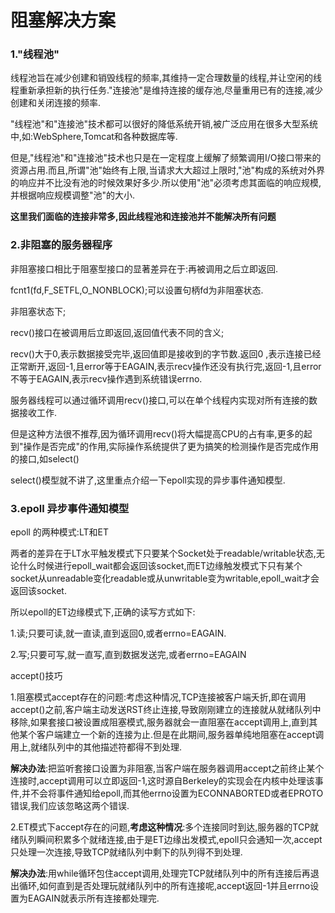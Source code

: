 # 阻塞解决方案

### 1."线程池"

线程池旨在减少创建和销毁线程的频率,其维持一定合理数量的线程,并让空闲的线程重新承担新的执行任务."连接池"是维持连接的缓存池,尽量重用已有的连接,减少创建和关闭连接的频率.

"线程池"和"连接池"技术都可以很好的降低系统开销,被广泛应用在很多大型系统中,如:WebSphere,Tomcat和各种数据库等.

但是,"线程池"和"连接池"技术也只是在一定程度上缓解了频繁调用I/O接口带来的资源占用.而且,所谓"池"始终有上限,当请求大大超过上限时,"池"构成的系统对外界的响应并不比没有池的时候效果好多少.所以使用"池"必须考虑其面临的响应规模,并根据响应规模调整"池"的大小.

**这里我们面临的连接非常多,因此线程池和连接池并不能解决所有问题**



### 2.非阻塞的服务器程序

非阻塞接口相比于阻塞型接口的显著差异在于:再被调用之后立即返回.

fcnt1(fd,F_SETFL,O_NONBLOCK);可以设置句柄fd为非阻塞状态.

非阻塞状态下;

recv()接口在被调用后立即返回,返回值代表不同的含义;

recv()大于0,表示数据接受完毕,返回值即是接收到的字节数.返回0 ,表示连接已经正常断开,返回-1,且error等于EAGAIN,表示recv操作还没有执行完,返回-1,且error不等于EAGAIN,表示recv操作遇到系统错误errno.

服务器线程可以通过循环调用recv()接口,可以在单个线程内实现对所有连接的数据接收工作.

但是这种方法很不推荐,因为循环调用recv()将大幅提高CPU的占有率,更多的起到"操作是否完成"的作用,实际操作系统提供了更为搞笑的检测操作是否完成作用的接口,如select()

select()模型就不讲了,这里重点介绍一下epoll实现的异步事件通知模型.



### 3.epoll 异步事件通知模型

epoll 的两种模式:LT和ET

两者的差异在于LT水平触发模式下只要某个Socket处于readable/writable状态,无论什么时候进行epoll_wait都会返回该socket,而ET边缘触发模式下只有某个socket从unreadable变化readable或从unwritable变为writable,epoll_wait才会返回该socket.

所以epoll的ET边缘模式下,正确的读写方式如下:

1.读;只要可读,就一直读,直到返回0,或者errno=EAGAIN.

2.写;只要可写,就一直写,直到数据发送完,或者errno=EAGAIN



accept()技巧

1.阻塞模式accept存在的问题:考虑这种情况,TCP连接被客户端夭折,即在调用accept()之前,客户端主动发送RST终止连接,导致刚刚建立的连接就从就绪队列中移除,如果套接口被设置成阻塞模式,服务器就会一直阻塞在accept调用上,直到其他某个客户端建立一个新的连接为止.但是在此期间,服务器单纯地阻塞在accept调用上,就绪队列中的其他描述符都得不到处理.

**解决办法**:把监听套接口设置为非阻塞,当客户端在服务器调用accept之前终止某个连接时,accept调用可以立即返回-1,这时源自Berkeley的实现会在内核中处理该事件,并不会将事件通知给epoll,而其他errno设置为ECONNABORTED或者EPROTO错误,我们应该忽略这两个错误.

2.ET模式下accept存在的问题,**考虑这种情况**:多个连接同时到达,服务器的TCP就绪队列瞬间积累多个就绪连接,由于是ET边缘出发模式,epoll只会通知一次,accept只处理一次连接,导致TCP就绪队列中剩下的队列得不到处理.

**解决办法**:用while循环包住accept调用,处理完TCP就绪队列中的所有连接后再退出循环,如何直到是否处理玩就绪队列中的所有连接呢,accept返回-1并且errno设置为EAGAIN就表示所有连接都处理完.